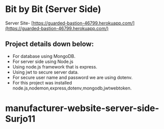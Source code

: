 # Bit by Bit (Server Side)

Server Site- [https://guarded-bastion-46799.herokuapp.com/](https://guarded-bastion-46799.herokuapp.com/)

## Project details down below:

- For database using MongoDB.
- For server side using Node.js
- Using node.js framework that is express.
- Using jwt to secure server data.
- For secure user name and password we are using dotenv.
- For this project was installed node.js,nodemon,express,dotenv,mongodb,jwtwebtoken.

# manufacturer-website-server-side-Surjo11
